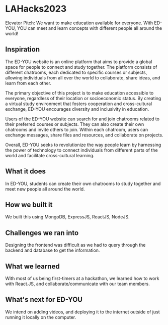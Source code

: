 # LAHacks2023

Elevator Pitch:
We want to make education available for everyone. With ED-YOU, YOU can meet and learn concepts with different people all around the world!

## Inspiration

The ED-YOU website is an online platform that aims to provide a global space for people to connect and study together. The platform consists of different chatrooms, each dedicated to specific courses or subjects, allowing individuals from all over the world to collaborate, share ideas, and learn from each other.

The primary objective of this project is to make education accessible to everyone, regardless of their location or socioeconomic status. By creating a virtual study environment that fosters cooperation and cross-cultural exchange, ED-YOU encourages diversity and inclusivity in education.

Users of the ED-YOU website can search for and join chatrooms related to their preferred courses or subjects. They can also create their own chatrooms and invite others to join. Within each chatroom, users can exchange messages, share files and resources, and collaborate on projects.

Overall, ED-YOU seeks to revolutionize the way people learn by harnessing the power of technology to connect individuals from different parts of the world and facilitate cross-cultural learning.

## What it does

In ED-YOU, students can create their own chatrooms to study together and meet new people all around the world.

## How we built it

We built this using MongoDB, ExpressJS, ReactJS, NodeJS.

## Challenges we ran into

Designing the frontend was difficult as we had to query through the backend and database to get the information.

## What we learned

With most of us being first-timers at a hackathon, we learned how to work with React.JS, and collaborate/communicate with our team members.

## What's next for ED-YOU

We intend on adding videos, and deploying it to the internet outside of just running it locally on the computer.
